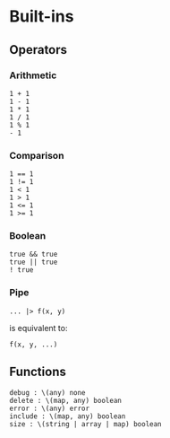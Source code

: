 # Built-ins

## Operators

### Arithmetic

```
1 + 1
1 - 1
1 * 1
1 / 1
1 % 1
- 1
```

### Comparison

```
1 == 1
1 != 1
1 < 1
1 > 1
1 <= 1
1 >= 1
```

### Boolean

```
true && true
true || true
! true
```

### Pipe

```
... |> f(x, y)
```

is equivalent to:

```
f(x, y, ...)
```

## Functions

```
debug : \(any) none
delete : \(map, any) boolean
error : \(any) error
include : \(map, any) boolean
size : \(string | array | map) boolean
```
